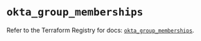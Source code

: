 # `okta_group_memberships`

Refer to the Terraform Registry for docs: [`okta_group_memberships`](https://registry.terraform.io/providers/okta/okta/4.9.0/docs/resources/group_memberships).
